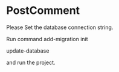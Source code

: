 # PostComment

Please Set the database connection string.

Run command 
add-migration init

update-database

and run the project.
